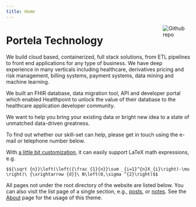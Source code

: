 ```yaml
---
title: Home
---
```


[<img src="https://simpleicons.org/icons/github.svg" style="max-width:15%;min-width:40px;float:right;" alt="Github repo" />](https://github.com/yihui/hugo-xmin)

# Portela Technology

We build cloud based, containerized, full stack solutions, from ETL pipelines to front end applications for any type of business. We have deep experience in many verticals including healthcare, derivatives pricing and risk management, billing systems, payment systems, data mining and machine learning.

We built an FHIR database, data migration tool, API and developer portal 
which enabled Healthpoint to unlock the value of their database to the
healthcare application developer community.

We want to help you bring your existing data or bright new idea to a
state of unmatched data-driven greatness.

To find out whether our skill-set can help,
please get in touch using the e-mail or telephone number below.
                    
With [a little bit customization](https://github.com/yihui/hugo-xmin/blob/master/exampleSite/layouts/partials/foot_custom.html), it can easily support LaTeX math expressions, e.g.

`$${\sqrt {n}}\left(\left({\frac {1}{n}}\sum _{i=1}^{n}X_{i}\right)-\mu \right)\ {\xrightarrow {d}}\ N\left(0,\sigma ^{2}\right)$$`

All pages not under the root directory of the website are listed below. You can also visit the list page of a single section, e.g., [posts](/post/), or [notes](/note/). See the [About](/about/) page for the usage of this theme.


